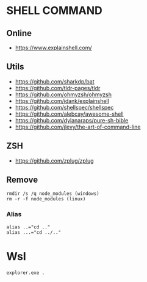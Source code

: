 # SHELL COMMAND

## Online

- https://www.explainshell.com/

## Utils

- https://github.com/sharkdp/bat
- https://github.com/tldr-pages/tldr
- https://github.com/ohmyzsh/ohmyzsh
- https://github.com/idank/explainshell
- https://github.com/shellspec/shellspec
- https://github.com/alebcay/awesome-shell
- https://github.com/dylanaraps/pure-sh-bible
- https://github.com/jlevy/the-art-of-command-line

## ZSH

- https://github.com/zplug/zplug


## Remove

```
rmdir /s /q node_modules (windows)
rm -r -f node_modules (linux)
```

### Alias

```
alias ..="cd .."
alias ...="cd ../.."
```

# Wsl

```
explorer.exe .
```
